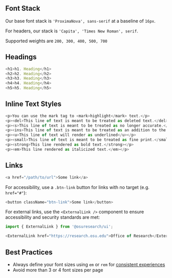 

## Font Stack

Our base font stack is `'ProximaNova', sans-serif` at a baseline of `16px`.

For headers, our stack is `'Capita', 'Times New Roman', serif`.

Supported weights are `200, 300, 400, 500, 700`

## Headings

```js
<h1>h1. Heading</h1>
<h2>h2. Heading</h2>
<h3>h3. Heading</h3>
<h4>h4. Heading</h4>
<h5>h5. Heading</h5>
```

## Inline Text Styles

```js
<p>You can use the mark tag to <mark>highlight</mark> text.</p>
<p><del>This line of text is meant to be treated as deleted text.</del></p>
<p><s>This line of text is meant to be treated as no longer accurate.</s></p>
<p><ins>This line of text is meant to be treated as an addition to the document.</ins></p>
<p><u>This line of text will render as underlined</u></p>
<p><small>This line of text is meant to be treated as fine print.</small></p>
<p><strong>This line rendered as bold text.</strong></p>
<p><em>This line rendered as italicized text.</em></p>
```

## Links

```js
<a href="/path/to/url">Some link</a>
```

For accessibility, use a `.btn-link` button for links with no target (e.g. `href="#"`):

```js
<button className="btn-link">Some link</button>
```

For external links, use the `<ExternalLink />` component to ensure accessibility and security standards are met:

```js
import { ExternalLink } from '@osuresearch/ui';

<ExternalLink href="https://research.osu.edu">Office of Research</ExternalLink>
```


## Best Practices

* Always define your font sizes using `em` or `rem` for [consistent experiences](https://www.w3.org/QA/Tips/font-size)
* Avoid more than 3 or 4 font sizes per page
